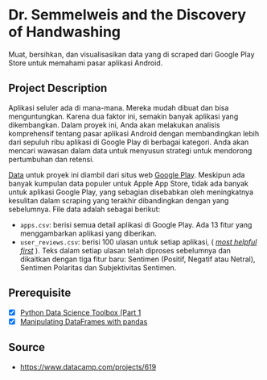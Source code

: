 # Dr. Semmelweis and the Discovery of Handwashing

Muat, bersihkan, dan visualisasikan data yang di scraped dari Google Play Store untuk memahami pasar aplikasi Android.

## Project Description

Aplikasi seluler ada di mana-mana. Mereka mudah dibuat dan bisa menguntungkan. Karena dua faktor ini, semakin banyak aplikasi yang dikembangkan. Dalam proyek ini, Anda akan melakukan analisis komprehensif tentang pasar aplikasi Android dengan membandingkan lebih dari sepuluh ribu aplikasi di Google Play di berbagai kategori. Anda akan mencari wawasan dalam data untuk menyusun strategi untuk mendorong pertumbuhan dan retensi.

[Data](https://www.kaggle.com/lava18/google-play-store-apps) untuk proyek ini diambil dari situs web [Google Play](https://play.google.com/store/apps?hl=en). Meskipun ada banyak kumpulan data populer untuk Apple App Store, tidak ada banyak untuk aplikasi Google Play, yang sebagian disebabkan oleh meningkatnya kesulitan dalam scraping yang terakhir dibandingkan dengan yang sebelumnya. File data adalah sebagai berikut:

* `apps.csv`: berisi semua detail aplikasi di Google Play. Ada 13 fitur yang menggambarkan aplikasi yang diberikan.
* `user_reviews.csv`: berisi 100 ulasan untuk setiap aplikasi, ( [*most helpful first*](https://www.androidpolice.com/2019/01/21/google-play-stores-redesigned-ratings-and-reviews-section-lets-you-easily-filter-by-star-rating/) ). Teks dalam setiap ulasan telah diproses sebelumnya dan dikaitkan dengan tiga fitur baru: Sentimen (Positif, Negatif atau Netral), Sentimen Polaritas dan Subjektivitas Sentimen.

## Prerequisite

- [x] [Python Data Science Toolbox (Part 1](https://github.com/tommypratama/datacamp/tree/master/Python%20Data%20Science%20Toolbox%20(Part%201))
- [x] [Manipulating DataFrames with pandas](https://github.com/tommypratama/datacamp/tree/master/Manipulating%20DataFrames%20with%20pandas)

## Source

* https://www.datacamp.com/projects/619